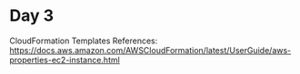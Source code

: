 # Day 3  
CloudFormation Templates 
References: https://docs.aws.amazon.com/AWSCloudFormation/latest/UserGuide/aws-properties-ec2-instance.html